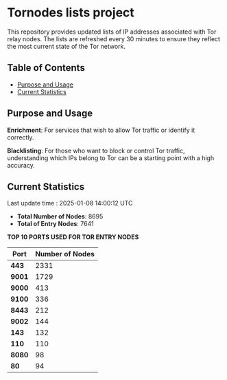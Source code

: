 # Tornodes lists project

This repository provides updated lists of IP addresses associated with Tor relay nodes. The lists are refreshed every 30 minutes to ensure they reflect the most current state of the Tor network.

## Table of Contents

- [Purpose and Usage](#purpose-and-usage)
- [Current Statistics](#current-statistics)


## Purpose and Usage

**Enrichment**: For services that wish to allow Tor traffic or identify it correctly.

**Blacklisting**: For those who want to block or control Tor traffic, understanding which IPs belong to Tor can be a starting point with a high accuracy.

## Current Statistics

Last update time : 2025-01-08 14:00:12 UTC

- **Total Number of Nodes**: 8695
- **Total of Entry Nodes**: 7641

**TOP 10 PORTS USED FOR TOR ENTRY NODES**

| **Port** | **Number of Nodes** |
|------|-----------------|
| **443**   | 2331  |
| **9001**   | 1729  |
| **9000**   | 413  |
| **9100**   | 336  |
| **8443**   | 212  |
| **9002**   | 144  |
| **143**   | 132  |
| **110**   | 110  |
| **8080**   | 98  |
| **80**   | 94  |


